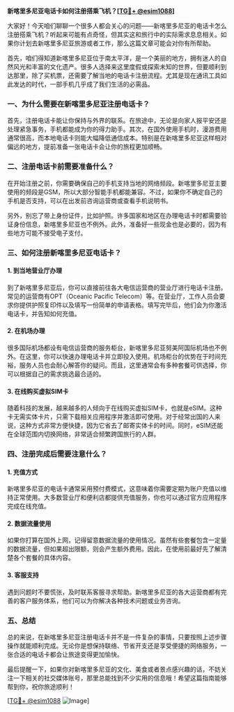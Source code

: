 **新喀里多尼亚电话卡如何注册搭乘飞机？[[TG💪+ @esim1088](https://t.me/s/esim1088)]**

大家好！今天咱们聊聊一个很多人都会关心的问题——新喀里多尼亚的电话卡怎么注册搭乘飞机？听起来可能有点奇怪，但其实这和旅行中的实际需求息息相关。如果你计划去新喀里多尼亚旅游或者工作，那么这篇文章可能会对你有所帮助。

首先，咱们得知道新喀里多尼亚位于南太平洋，是一个美丽的地方，拥有迷人的自然风光和丰富的文化遗产。很多人选择来这里度假或探索未知的世界，但要顺利到达那里，除了买机票，还需要了解当地的电话卡注册流程。尤其是现在通讯工具如此发达的时代，一部手机几乎成了我们生活的必需品。

### 一、为什么需要在新喀里多尼亚注册电话卡？

首先，注册电话卡能让你保持与外界的联系。在旅途中，无论是向家人报平安还是处理紧急事务，手机都能成为你的得力助手。其次，在国外使用手机时，漫游费用通常很高，而本地电话卡则能大幅降低通信成本。特别是在新喀里多尼亚这样相对偏远的地方，提前准备一张电话卡会让你的旅程更加顺畅。

### 二、注册电话卡前需要准备什么？

在开始注册之前，你需要确保自己的手机支持当地的网络频段。新喀里多尼亚主要使用的频段是GSM，所以大部分智能手机都能兼容。不过，如果你不确定自己的手机是否支持，可以在出发前咨询运营商或查看手机说明书。

另外，别忘了带上身份证件，比如护照。许多国家和地区在办理电话卡时都需要验证身份信息，新喀里多尼亚也不例外。此外，准备好一些现金也是必要的，因为有些地方可能不接受电子支付。

### 三、如何注册新喀里多尼亚电话卡？

#### 1. 到当地营业厅办理

到了新喀里多尼亚后，你可以直接前往各大电信运营商的营业厅进行电话卡注册。常见的运营商有OPT（Oceanic Pacific Telecom）等。在营业厅，工作人员会要求你提供护照复印件以及填写一份简单的申请表格。填写完毕后，他们会为你激活电话卡，并告知如何充值。

#### 2. 在机场办理

很多国际机场都设有电信运营商的服务柜台，新喀里多尼亚努美阿国际机场也不例外。在这里，你可以快速办理电话卡并立即投入使用。机场柜台的优势在于时间充裕，服务人员也会耐心解答你的疑问。而且，这里通常会有多种套餐可供选择，你可以根据自己的需求挑选最合适的。

#### 3. 在线购买虚拟SIM卡

随着科技的发展，越来越多的人倾向于在线购买虚拟SIM卡，也就是eSIM。这种卡无需实体卡片，只需下载相关应用程序并激活即可使用。对于经常出国的人来说，这种方式非常方便快捷，因为它省去了邮寄实体卡的时间。同时，eSIM还能在全球范围内切换网络，非常适合频繁跨国旅行的人群。

### 四、注册完成后需要注意什么？

#### 1. 充值方式

新喀里多尼亚的电话卡通常采用预付费模式，这意味着你需要定期为账户充值以维持正常使用。大多数营业厅和便利店都提供充值服务，你也可以通过官方应用程序完成在线充值。

#### 2. 数据流量使用

如果你打算在国外上网，记得留意数据流量的使用情况。虽然有些套餐包含一定量的数据流量，但如果超出限额，则会产生额外费用。因此，在使用前最好先了解清楚各个套餐的具体内容。

#### 3. 客服支持

遇到问题时不要慌张，及时联系客服寻求帮助。新喀里多尼亚的各大运营商都有完善的客户服务体系，他们可以为你解决各种技术问题或业务咨询。

### 五、总结

总的来说，在新喀里多尼亚注册电话卡并不是一件复杂的事情，只要按照上述步骤操作就能顺利完成。无论你是想保持联络、节省开支还是享受便捷的网络服务，一张合适的电话卡都会让旅途变得更加愉快。

最后提醒一下，如果你对新喀里多尼亚的文化、美食或者景点感兴趣的话，不妨关注一下相关的社交媒体账号，那里总能找到不少实用的信息哦！希望这篇指南能够帮到你，祝你旅途顺利！

[[TG💪+ @esim1088](https://t.me/s/esim1088) ![Image](https://i.postimg.cc/4NQfJmqS/Snipaste-2025-05-13-00-14-12.png)]